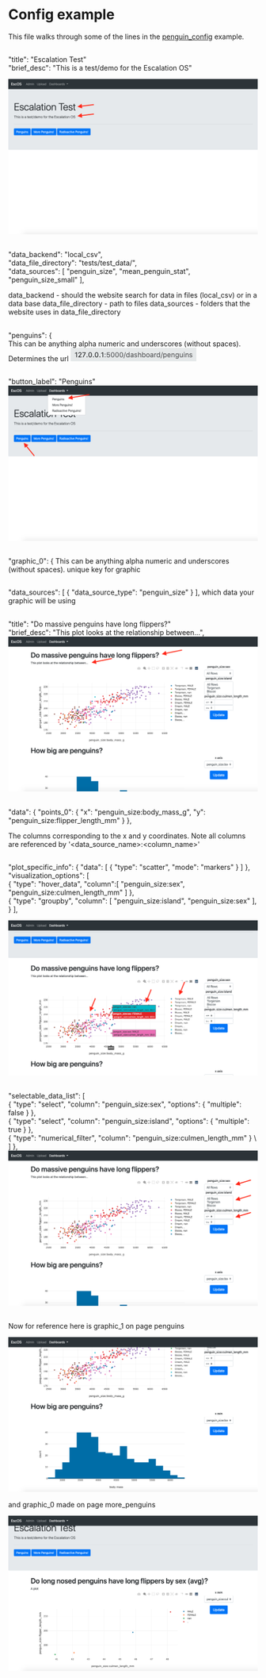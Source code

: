 # Config example
This file walks through some of the lines in the [penguin_config](../../escalation/test_app_deploy_data/data/test_app_local_handler_config.json)
  example.

##
"title": "Escalation Test"  
"brief_desc": "This is a test/demo for the Escalation OS"

![title](images/title.png)

##

"data_backend": "local_csv",  
"data_file_directory": "tests/test_data/",  
"data_sources": \[
    "penguin_size",
    "mean_penguin_stat",
    "penguin_size_small"
\],  

data_backend - should the website search for data in files (local_csv)
or in a data base
data_file_directory - path to files
data_sources - folders that the website uses in data_file_directory
##
"penguins": {  
This can be anything alpha numeric and underscores (without spaces). Determines the url
![url](images/url.png)
##
"button_label": "Penguins"
![page_name](images/page_names.png)
##
"graphic_0": {
This can be anything alpha numeric and underscores (without spaces). unique key for graphic
##
"data_sources": \[
                        {
                            "data_source_type": "penguin_size"
                        }
                    \],
which data your graphic will be using
##
"title": "Do massive penguins have long flippers?"  
"brief_desc": "This plot looks at the relationship between...",
![graph_title](images/graph_title.png)
##
"data": {
    "points_0": {
        "x": "penguin_size:body_mass_g",
        "y": "penguin_size:flipper_length_mm"
    }
},  

The columns corresponding to the x and y coordinates.
Note all columns are referenced by 
'<data_source_name>:<column_name>'  
##
"plot_specific_info": {
                        "data": \[
                            {
                                "type": "scatter",
                                "mode": "markers"
                            }
                        \]
                    },
"visualization_options": \[  
                        {
                            "type": "hover_data",
                            "column":\[
                                "penguin_size:sex",
                                "penguin_size:culmen_length_mm"
                            \]
                        },  
                        {
                            "type": "groupby",
                            "column": \[
                                "penguin_size:island",
                                "penguin_size:sex"
                            \],
                        }
                    \],
                    
                    
![plot_vis](images/plot_vis.png)
##
"selectable_data_list": \[  
                        {
                            "type": "select",
                            "column": "penguin_size:sex",
                            "options": {
                                "multiple": false
                            }
                        },  
                        {
                            "type": "select",
                            "column": "penguin_size:island",
                            "options": {
                                "multiple": true
                            }
                        },  
                        {
                            "type": "numerical_filter",
                            "column": "penguin_size:culmen_length_mm"
                        }
                   \ ]
                },
![selectors](images/selectors.png)
                
##
Now for reference here is graphic_1 on page penguins
 
![graphic_1](images/graphic_1_penguins.png)

and graphic_0 made on page more_penguins

![graphic_0_more](images/graphic_0_more.png)